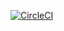 [![CircleCI](https://dl.circleci.com/status-badge/img/gh/cptroykeith/-yummy_recipes_frontend-/tree/main.svg?style=svg)](https://dl.circleci.com/status-badge/redirect/gh/cptroykeith/-yummy_recipes_frontend-/tree/main)